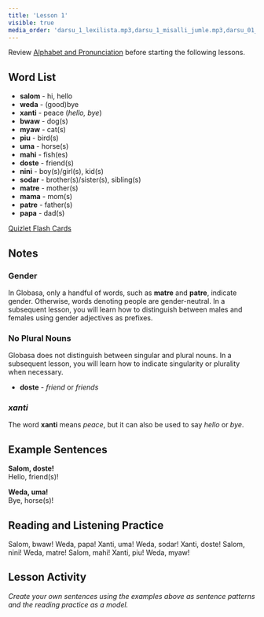```yaml
---
title: 'Lesson 1'
visible: true
media_order: 'darsu_1_lexilista.mp3,darsu_1_misalli_jumle.mp3,darsu_01_doxoli_abyasa.mp3'
---
```


Review [Alphabet and Pronunciation](./03.gramati.01.abece-ji-lafuzu.default.eng.md) before starting the following lessons.

## Word List

* **salom** - hi, hello
* **weda** - (good)bye
* **xanti** - peace (_hello, bye_)
* **bwaw** - dog(s) 
* **myaw** - cat(s)
* **piu** - bird(s)
* **uma** - horse(s)
* **mahi** - fish(es)
* **doste** - friend(s)
* **nini** - boy(s)/girl(s), kid(s)
* **sodar** - brother(s)/sister(s), sibling(s)
* **matre** - mother(s)
* **mama** - mom(s)
* **patre** - father(s)
* **papa** - dad(s)

[Quizlet Flash Cards](https://quizlet.com/555796313/globasa-101-lesson-1-flash-cards/)

## Notes
### Gender

In Globasa, only a handful of words, such as **matre** and **patre**, indicate gender. Otherwise, words denoting people are gender-neutral. In a subsequent lesson, you will learn how to distinguish between males and females using gender adjectives as prefixes. 
 
### No Plural Nouns

Globasa does not distinguish between singular and plural nouns. In a subsequent lesson, you will learn how to indicate singularity or plurality when necessary. 

* **doste** - _friend_ or _friends_

### _xanti_

The word **xanti** means _peace_, but it can also be used to say _hello_ or _bye_. 

## Example Sentences

**Salom, doste!**  
Hello, friend(s)!

**Weda, uma!**  
Bye, horse(s)!

## Reading and Listening Practice

Salom, bwaw! Weda, papa! Xanti, uma! Weda, sodar! Xanti, doste! Salom, nini! Weda, matre! Salom, mahi! Xanti, piu! Weda, myaw!

## Lesson Activity

_Create your own sentences using the examples above as sentence patterns and the reading practice as a model._
